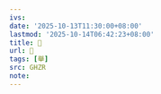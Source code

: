 ```yaml
---
ivs:
date: '2025-10-13T11:30:00+08:00'
lastmod: '2025-10-14T06:42:23+08:00'
title: 󰤁
url: 󰤁
tags: [舉]
src: GHZR
note:
---
```

